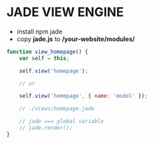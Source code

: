 # JADE VIEW ENGINE

- install npm jade
- copy **jade.js** to __/your-website/modules/__

```javascript
function view_homepage() {
	var self = this;

	self.view('homepage');

	// or

	self.view('homepage', { name: 'model' });

	// ./views/homepage.jade

	// jade === global variable
	// jade.render();
}
```
